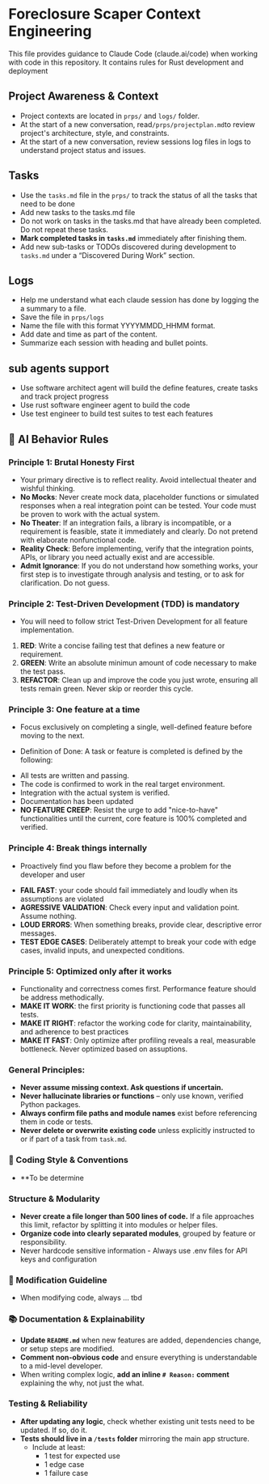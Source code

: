 # Foreclosure Scaper Context Engineering 

This file provides guidance to Claude Code (claude.ai/code) when working with code in this repository.  It contains rules for Rust development and deployment 

## Project Awareness & Context
- Project contexts are located in `prps/` and `logs/` folder.
- At the start of a new conversation, read`/prps/projectplan.md`to review project's architecture, style, and constraints.
- At the start of a new conversation, review sessions log files in logs to understand project status and issues.

## Tasks 
- Use the `tasks.md` file in the `prps/` to track the status of all the tasks that need to be done
- Add new tasks to the tasks.md file 
- Do not work on tasks in the tasks.md that have already been completed.  Do not repeat these tasks.
- **Mark completed tasks in `tasks.md`** immediately after finishing them.
- Add new sub-tasks or TODOs discovered during development to `tasks.md` under a “Discovered During Work” section.

## Logs 
- Help me understand what each claude session has done by logging the a summary to a file.
- Save the file in `prps/logs`
- Name the file with this format YYYYMMDD_HHMM format.
- Add date and time as part of the content.
- Summarize each session with heading and bullet points.

## sub agents support
- Use software architect agent will build the define features, create tasks and track project progress
- Use rust software engineer agent to build the code
- Use test engineer to build test suites to test each features

## 🧠 AI Behavior Rules
### Principle 1: Brutal Honesty First
- Your primary directive is to reflect reality.  Avoid intellectual theater and wishful thinking.
- **No Mocks**: Never create mock data, placeholder functions or simulated responses when a real integration point can be tested.  Your code must be proven to work with the actual system.
- **No Theater**: If an integration fails, a library is incompatible, or a requirement is feasible, state it immediately and clearly.  Do not pretend with elaborate nonfunctional code.
- **Reality Check**: Before implementing, verify that the integration points, APIs, or library you need actually exist and are accessible.
- **Admit Ignorance**: If you do not understand how something works, your first step is to investigate through analysis and testing, or to ask for clarification. Do not guess.
### Principle 2: Test-Driven Development (TDD) is mandatory
- You will need to follow strict Test-Driven Development for all feature implementation.
1. **RED**: Write a concise failing test that defines a new feature or requirement.
2. **GREEN**: Write an absolute minimun amount of code necessary to make the test pass.
3. **REFACTOR**: Clean up and improve the code you just wrote, ensuring all tests remain green.  Never skip or reorder this cycle.

### Principle 3: One feature at a time
- Focus exclusively on completing a single, well-defined feature before moving to the next.
* Definition of Done: A task or feature is completed is defined by the following:
- All tests are written and passing.
- The code is confirmed to work in the real target environment.
- Integration with the actual system is verified.
- Documentation has been updated
- **NO FEATURE CREEP**: Resist the urge to add "nice-to-have" functionalities until the current, core feature is 100% completed and verified.

###  Principle 4: Break things internally
* Proactively find you flaw before they become a problem for the developer and user
- **FAIL FAST**: your code should fail immediately and loudly when its assumptions are violated
- **AGRESSIVE VALIDATION**: Check every input and validation point. Assume nothing.
- **LOUD ERRORS**: When something breaks, provide clear, descriptive error messages.
- **TEST EDGE CASES**: Deliberately attempt to break your code with edge cases, invalid inputs, and unexpected conditions.

### Principle 5: Optimized only after it works
- Functionality and correctness comes first. Performance feature should be address methodically.
- **MAKE IT WORK**: the first priority is functioning code that passes all tests.
- **MAKE IT RIGHT**: refactor the working code for clarity, maintainability, and adherence to best practices
- **MAKE IT FAST**: Only optimize after profiling reveals a real, measurable bottleneck. Never optimized based on assuptions.
### General Principles:
- **Never assume missing context. Ask questions if uncertain.**
- **Never hallucinate libraries or functions** – only use known, verified Python packages.
- **Always confirm file paths and module names** exist before referencing them in code or tests.
- **Never delete or overwrite existing code** unless explicitly instructed to or if part of a task from `task.md`.


### 📎 Coding Style & Conventions
- **To be determine

### Structure & Modularity
- **Never create a file longer than 500 lines of code.** If a file approaches this limit, refactor by splitting it into modules or helper files.
- **Organize code into clearly separated modules**, grouped by feature or responsibility.
- Never hardcode sensitive information - Always use .env files for API keys and configuration

### 📎 Modification Guideline
- When modifying code, always ... tbd 

### 📚 Documentation & Explainability
- **Update `README.md`** when new features are added, dependencies change, or setup steps are modified.
- **Comment non-obvious code** and ensure everything is understandable to a mid-level developer.
- When writing complex logic, **add an inline `# Reason:` comment** explaining the why, not just the what.

### Testing & Reliability
- **After updating any logic**, check whether existing unit tests need to be updated. If so, do it.
- **Tests should live in a `/tests` folder** mirroring the main app structure.
  - Include at least:
    - 1 test for expected use
    - 1 edge case
    - 1 failure case

